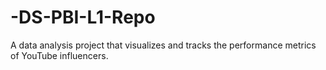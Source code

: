 # -DS-PBI-L1-Repo
A data analysis project that visualizes and tracks the performance metrics of YouTube influencers.
